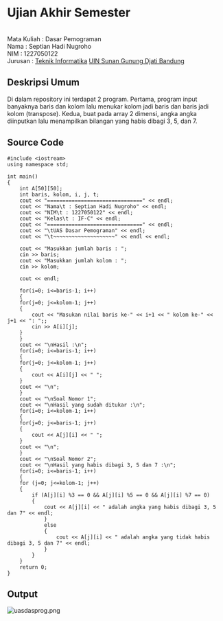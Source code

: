 # Ujian Akhir Semester 
<br>Mata Kuliah 	: Dasar Pemograman
<br> Nama		: Septian Hadi Nugroho
<br>NIM			: 1227050122
<br>Jurusan		: [Teknik Informatika](http://if.uinsgd.ac.id/) [UIN Sunan Gunung Djati Bandung](https://uinsgd.ac.id/) 

## Deskripsi Umum
Di dalam repository ini terdapat 2 program. Pertama, program input banyaknya baris dan kolom lalu menukar kolom jadi baris dan baris jadi kolom (transpose). Kedua, buat pada array 2 dimensi, angka angka diinputkan lalu menampilkan bilangan yang habis dibagi 3, 5, dan 7.
	
## Source Code
	#include <iostream>
	using namespace std;

	int main()
	{
		int A[50][50];
		int baris, kolom, i, j, t;
		cout << "===============================" << endl;
		cout << "Nama\t : Septian Hadi Nugroho" << endl;
		cout << "NIM\t : 1227050122" << endl;
		cout << "Kelas\t : IF-C" << endl;
		cout << "===============================" << endl;
		cout << "\tUAS Dasar Pemograman" << endl;
		cout << "\t~~~~~~~~~~~~~~~~~~~~" << endl << endl;

		cout << "Masukkan jumlah baris : ";
		cin >> baris;
		cout << "Masukkan jumlah kolom : ";
		cin >> kolom;

		cout << endl;

	    for(i=0; i<=baris-1; i++)
	    {
		for(j=0; j<=kolom-1; j++)
		{
		    cout << "Masukan nilai baris ke-" << i+1 << " kolom ke-" << j+1 << ": ";;
		    cin >> A[i][j];
		}
		}
		cout << "\nHasil :\n";
	    for(i=0; i<=baris-1; i++)
	    {
		for(j=0; j<=kolom-1; j++)
		{
		    cout << A[i][j] << " ";
		}
		cout << "\n";
		}
		cout << "\nSoal Nomor 1";
		cout << "\nHasil yang sudah ditukar :\n";
	    for(i=0; i<=kolom-1; i++)
	    {
		for(j=0; j<=baris-1; j++)
		{
			cout << A[j][i] << " ";
		}
		cout << "\n";
	    }
	    cout << "\nSoal Nomor 2";
	    cout << "\nHasil yang habis dibagi 3, 5 dan 7 :\n";
	    for(i=0; i<=baris-1; i++)
	    {
		for (j=0; j<=kolom-1; j++)
		{
			if (A[j][i] %3 == 0 && A[j][i] %5 == 0 && A[j][i] %7 == 0)
			{
				cout << A[j][i] << " adalah angka yang habis dibagi 3, 5 dan 7" << endl;
				}
				else
				{
					cout << A[j][i] << " adalah angka yang tidak habis dibagi 3, 5 dan 7" << endl;
				}
			}
		}
		return 0;
	}

## Output
![uasdasprog.png]( {https://github.com/septianhadinugroho/UAS-Dasprog-Soal/blob/main/uas%20dasprog.PNG} )
